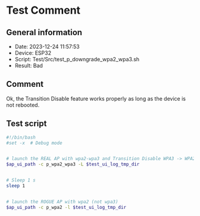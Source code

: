 # Test Comment

## General information

- Date:       2023-12-24 11:57:53
- Device:     ESP32
- Script:     Test/Src/test_p_downgrade_wpa2_wpa3.sh
- Result:     Bad

## Comment

Ok, the Transition Disable feature works properly as long as the device is not rebooted.

## Test script

```bash
#!/bin/bash
#set -x  # Debug mode


# launch the REAL AP with wpa2-wpa3 and Transition Disable WPA3 -> WPA2
$ap_ui_path -c p_wpa2_wpa3 -L $test_ui_log_tmp_dir


# Sleep 1 s
sleep 1


# launch the ROGUE AP with wpa2 (not wpa3)
$ap_ui_path -c p_wpa2 -l $test_ui_log_tmp_dir

```
